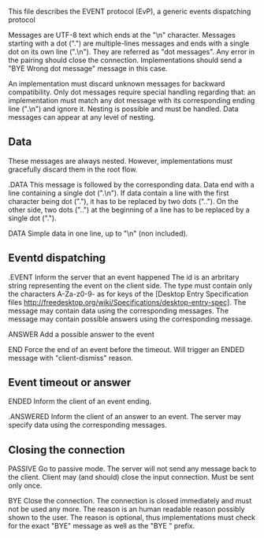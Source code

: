 This file describes the EVENT protocol (EvP),
a generic events dispatching protocol


Messages are UTF-8 text which ends at the "\n" character.
Messages starting with a dot (".") are multiple-lines messages and ends with a
single dot on its own line (".\n"). They are referred as "dot messages".
Any error in the pairing should close the connection. Implementations should
send a "BYE Wrong dot message" message in this case.

An implementation must discard unknown messages for backward compatibility.
Only dot messages require special handling regarding that: an implementation
must match any dot message with its corresponding ending line (".\n") and
ignore it. Nesting is possible and must be handled. Data messages can appear
at any level of nesting.



Data
----

These messages are always nested. However, implementations must gracefully
discard them in the root flow.

.DATA <name>
    This message is followed by the corresponding data.
    Data end with a line containing a single dot (".\n").
    If data contain a line with the first character being dot ("."),
    it has to be replaced by two dots ("..").
    On the other side, two dots ("..") at the beginning of a line
    has to be replaced by a single dot (".").

DATA <name> <data>
    Simple data in one line, up to "\n" (non included).


Eventd dispatching
------------------

.EVENT <id> <category> <type>
    Inform the server that an event happened
    The id is an arbritary string representing the event on the client side.
    The type must contain only the characters
    A-Za-z0-9- as for keys of the
    [Desktop Entry Specification files
    http://freedesktop.org/wiki/Specifications/desktop-entry-spec].
    The message may contain data using the corresponding messages.
    The message may contain possible answers using the corresponding message.

ANSWER <name>
    Add a possible answer to the event

END <id>
    Force the end of an event before the timeout.
    Will trigger an ENDED message with "client-dismiss" reason.



Event timeout or answer
-----------------------

ENDED <id> <reason>
    Inform the client of an event ending.

.ANSWERED <id> <name>
    Inform the client of an answer to an event.
    The server may specify data using the corresponding messages.


Closing the connection
----------------------

PASSIVE
    Go to passive mode. The server will not send any message back to the client.
    Client may (and should) close the input connection.
    Must be sent only once.

BYE <reason>
    Close the connection.
    The connection is closed immediately and must not be used any more.
    The reason is an human readable reason possibly shown to the user.
    The reason is optional, thus implementations must check for the exact
    "BYE" message as well as the "BYE " prefix.
